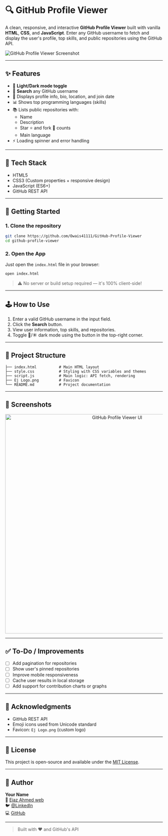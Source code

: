 # 🔍 GitHub Profile Viewer

A clean, responsive, and interactive **GitHub Profile Viewer** built with vanilla **HTML**, **CSS**, and **JavaScript**. Enter any GitHub username to fetch and display the user's profile, top skills, and public repositories using the GitHub API.

![GitHub Profile Viewer Screenshot](https://github.com/user-attachments/assets/fa25c62f-f4e1-4b3c-981e-32340b382165) <!-- Replace with an actual screenshot -->

---

## ✨ Features

- 🎨 **Light/Dark mode toggle**
- 🔎 **Search** any GitHub username
- 📄 Displays profile info, bio, location, and join date
- 📊 Shows top programming languages (skills)
- 📚 Lists public repositories with:
  - Name
  - Description
  - Star ⭐ and fork 🍴 counts
  - Main language
- ⚡ Loading spinner and error handling

---

## 🧰 Tech Stack

- HTML5
- CSS3 (Custom properties + responsive design)
- JavaScript (ES6+)
- GitHub REST API

---

## 🚀 Getting Started

### 1. Clone the repository

```bash
git clone https://github.com/Owais41111/GitHub-Profile-Viewer
cd github-profile-viewer
```

### 2. Open the App

Just open the `index.html` file in your browser:

```bash
open index.html
```

> ⚠️ No server or build setup required — it's 100% client-side!

---

## 🕹️ How to Use

1. Enter a valid GitHub username in the input field.
2. Click the **Search** button.
3. View user information, top skills, and repositories.
4. Toggle 🌙/☀️ dark mode using the button in the top-right corner.

---

## 📁 Project Structure

```
├── index.html          # Main HTML layout
├── style.css           # Styling with CSS variables and themes
├── script.js           # Main logic: API fetch, rendering
├── Ej Logo.png         # Favicon
└── README.md           # Project documentation
```

---

## 📸 Screenshots

<!-- Replace with your own screenshots -->
<p align="center">
  <img src="https://github.com/user-attachments/assets/fa25c62f-f4e1-4b3c-981e-32340b382165" alt="GitHub Profile Viewer UI" width="700">
</p>

---

## ✅ To-Do / Improvements

- [ ] Add pagination for repositories
- [ ] Show user's pinned repositories
- [ ] Improve mobile responsiveness
- [ ] Cache user results in local storage
- [ ] Add support for contribution charts or graphs

---

## 🙌 Acknowledgments

- GitHub REST API  
- Emoji icons used from Unicode standard  
- Favicon: `Ej Logo.png` (custom logo)

---

## 📄 License

This project is open-source and available under the [MIT License](LICENSE).

---

## 👤 Author

**Your Name**  
🔗 [Ejaz Ahmed web](https://owais41111.github.io/Ejaz-Ahmed/)  
🐦 [@LinkedIn](https://www.linkedin.com/in/ejaz-ahmed-602a02321/)  
💻 [GitHub](https://github.com/Owais41111)

---

> Built with ❤️ and GitHub's API
```
